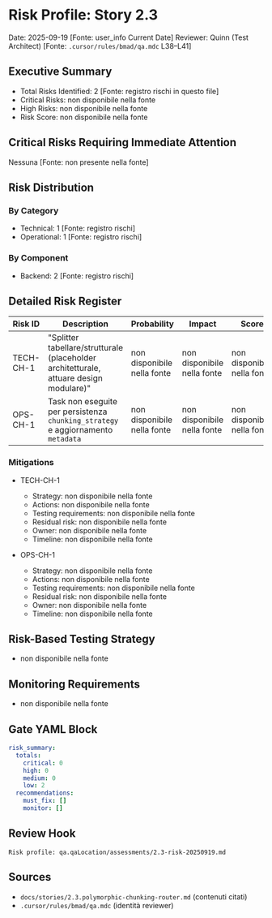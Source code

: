 # Risk Profile: Story 2.3

Date: 2025-09-19 [Fonte: user_info Current Date]
Reviewer: Quinn (Test Architect) [Fonte: `.cursor/rules/bmad/qa.mdc` L38–L41]

## Executive Summary

- Total Risks Identified: 2 [Fonte: registro rischi in questo file]
- Critical Risks: non disponibile nella fonte
- High Risks: non disponibile nella fonte
- Risk Score: non disponibile nella fonte

## Critical Risks Requiring Immediate Attention

Nessuna [Fonte: non presente nella fonte]

## Risk Distribution

### By Category

- Technical: 1 [Fonte: registro rischi]
- Operational: 1 [Fonte: registro rischi]

### By Component

- Backend: 2 [Fonte: registro rischi]

## Detailed Risk Register

| Risk ID    | Description                                                                                       | Probability                | Impact                     | Score                      | Priority                   | Sources |
| ---------- | ------------------------------------------------------------------------------------------------- | -------------------------- | -------------------------- | -------------------------- | -------------------------- | ------- |
| TECH-CH-1  | "Splitter tabellare/strutturale (placeholder architetturale, attuare design modulare)"          | non disponibile nella fonte | non disponibile nella fonte | non disponibile nella fonte | non disponibile nella fonte | `docs/stories/2.3.polymorphic-chunking-router.md` L45 |
| OPS-CH-1   | Task non eseguite per persistenza `chunking_strategy` e aggiornamento `metadata`                  | non disponibile nella fonte | non disponibile nella fonte | non disponibile nella fonte | non disponibile nella fonte | `docs/stories/2.3.polymorphic-chunking-router.md` L59–L60 |

### Mitigations

- TECH-CH-1
  - Strategy: non disponibile nella fonte
  - Actions: non disponibile nella fonte
  - Testing requirements: non disponibile nella fonte
  - Residual risk: non disponibile nella fonte
  - Owner: non disponibile nella fonte
  - Timeline: non disponibile nella fonte

- OPS-CH-1
  - Strategy: non disponibile nella fonte
  - Actions: non disponibile nella fonte
  - Testing requirements: non disponibile nella fonte
  - Residual risk: non disponibile nella fonte
  - Owner: non disponibile nella fonte
  - Timeline: non disponibile nella fonte

## Risk-Based Testing Strategy

- non disponibile nella fonte

## Monitoring Requirements

- non disponibile nella fonte

## Gate YAML Block

```yaml
risk_summary:
  totals:
    critical: 0
    high: 0
    medium: 0
    low: 2
  recommendations:
    must_fix: []
    monitor: []
```

## Review Hook

```
Risk profile: qa.qaLocation/assessments/2.3-risk-20250919.md
```

## Sources

- `docs/stories/2.3.polymorphic-chunking-router.md` (contenuti citati)
- `.cursor/rules/bmad/qa.mdc` (identità reviewer)
